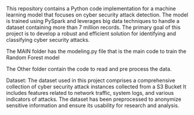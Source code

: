 This repository contains a Python code implementation for a machine learning model that focuses on cyber security attack detection. 
The model is trained using PySpark and leverages big data techniques to handle a dataset containing more than 7 million records. 
The primary goal of this project is to develop a robust and efficient solution for identifying and classifying cyber security attacks.

The MAIN folder has the modeling.py file that is the main code to train the Random Forest model

The Other folder contain the code to read and pre process the data.

Dataset:
The dataset used in this project comprises a comprehensive collection of cyber security attack instances collected from a S3 Bucket
It includes features related to network traffic, system logs, and various indicators of attacks. 
The dataset has been preprocessed to anonymize sensitive information and ensure its usability for research and analysis.
